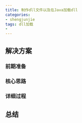 ```yaml
---
title: 制作dll文件以及在Java加载dll
categories:
- shengjunjie
tags: dll加载
-  
---
```



<!--more-->

## 解决方案
### 前期准备


### 核心思路

### 详细过程




## 总结

